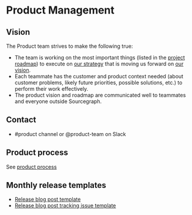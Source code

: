 # Product Management

## Vision

The Product team strives to make the following true:

- The team is working on the most important things (listed in the [project roadmap](https://docs.google.com/document/d/1cBsE9801DcBF9chZyMnxRdolqM_1c2pPyGQz15QAvYI/edit?usp=sharing)) to execute on [our strategy](../../../direction/index.md) that is moving us forward on [our vision](../../../company/strategy.md).
- Each teammate has the customer and product context needed (about customer problems, likely future priorities, possible solutions, etc.) to perform their work effectively.
- The product vision and roadmap are communicated well to teammates and everyone outside Sourcegraph.

## Contact

- #product channel or @product-team on Slack

## Product process

See [product process](product_process.md)

## Monthly release templates

- [Release blog post template](./release_blog_post_template.md)
- [Release blog post tracking issue template](./release_issue_template.md)
